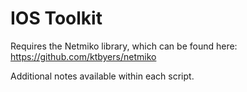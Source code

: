 # IOS Toolkit

Requires the Netmiko library, which can be found here: https://github.com/ktbyers/netmiko

Additional notes available within each script.
